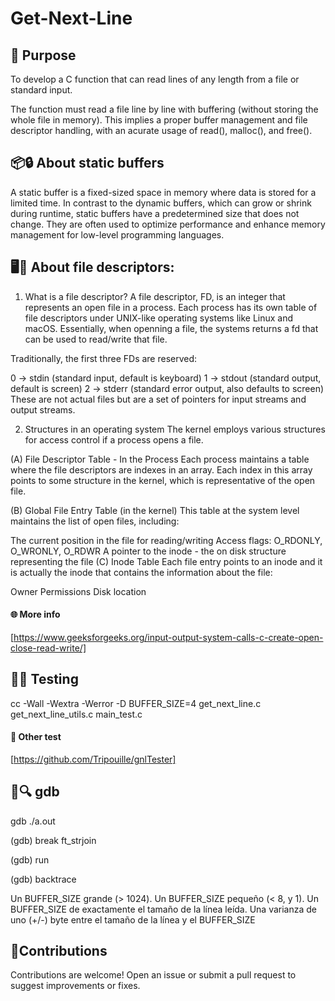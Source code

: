 # Get-Next-Line

## 🚀 Purpose

To develop a C function that can read lines of any length from a file or standard input.

The function must read a file line by line with buffering (without storing the whole file in memory).
This implies a proper buffer management and file descriptor handling, with an acurate usage of read(), malloc(), and free().

## 📦🔒 About static buffers

A static buffer is a fixed-sized space in memory where data is stored for a limited time. In contrast to the dynamic buffers, which can grow or shrink during runtime, static buffers have a predetermined size that does not change. They are often used to optimize performance and enhance memory management for low-level programming languages. 

## 🖥️📄 About file descriptors:

1. What is a file descriptor?
A file descriptor, FD, is an integer that represents an open file in a process. Each process has its own table of file descriptors under UNIX-like operating systems like Linux and macOS. Essentially, when openning a file, the systems returns a fd that can be used to read/write that file.

Traditionally, the first three FDs are reserved:

0 → stdin (standard input, default is keyboard)
1 → stdout (standard output, default is screen)
2 → stderr (standard error output, also defaults to screen)
These are not actual files but are a set of pointers for input streams and output streams.

2. Structures in an operating system
The kernel employs various structures for access control if a process opens a file.

(A) File Descriptor Table - In the Process
Each process maintains a table where the file descriptors are indexes in an array. Each index in this array points to some structure in the kernel, which is representative of the open file.

(B) Global File Entry Table (in the kernel)
This table at the system level maintains the list of open files, including:

The current position in the file for reading/writing
Access flags: O_RDONLY, O_WRONLY, O_RDWR
A pointer to the inode - the on disk structure representing the file
(C) Inode Table
Each file entry points to an inode and it is actually the inode that contains the information about the file:

Owner
Permissions
Disk location

#### 🌐 More info
[https://www.geeksforgeeks.org/input-output-system-calls-c-create-open-close-read-write/]

## 🧪✅ Testing

cc -Wall -Wextra -Werror -D BUFFER_SIZE=4 get_next_line.c get_next_line_utils.c main_test.c

#### 📝 Other test
[https://github.com/Tripouille/gnlTester]

## 🐞🔍 gdb
gdb ./a.out

(gdb) break ft_strjoin

(gdb) run

(gdb) backtrace

Un BUFFER_SIZE grande (> 1024).
Un BUFFER_SIZE pequeño (< 8, y 1).
Un BUFFER_SIZE de exactamente el tamaño de la línea leída.
Una varianza de uno (+/-) byte entre el tamaño de la línea y el BUFFER_SIZE

##  🤝Contributions
Contributions are welcome! Open an issue or submit a pull request to suggest improvements or fixes.
